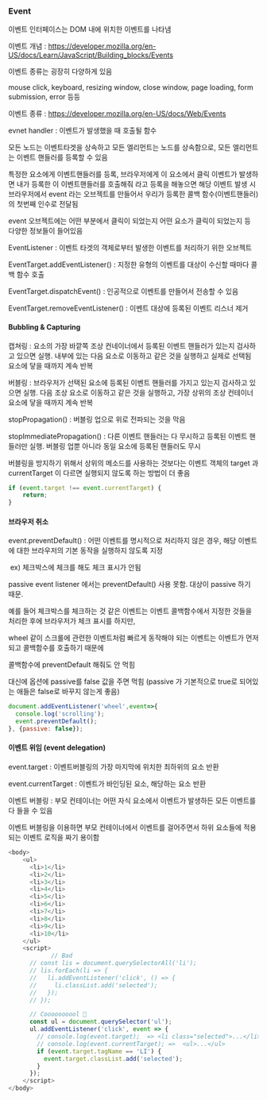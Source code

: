 ### Event

이벤트 인터페이스는 DOM 내에 위치한 이벤트를 나타냄

이벤트 개념 : https://developer.mozilla.org/en-US/docs/Learn/JavaScript/Building_blocks/Events

이벤트 종류는 굉장히 다양하게 있음

mouse click, keyboard, resizing window, close window, page loading, form submission, error 등등

이벤트 종류 : https://developer.mozilla.org/en-US/docs/Web/Events



evnet handler : 이벤트가 발생했을 때 호출될 함수

모든 노드는 이벤트타겟을 상속하고 모든 엘리먼트는 노드를 상속함으로, 모든 엘리먼트는 이벤트 핸들러를 등록할 수 있음

특정한 요소에게 이벤트핸들러를 등록, 브라우저에게 이 요소에서 클릭 이벤트가 발생하면 내가 등록한 이 이벤트핸들러를 호출해줘 라고 등록을 해놓으면 해당 이벤트 발생 시 브라우저에서 event 라는 오브젝트를 만들어서 우리가 등록한 콜백 함수(이벤트핸들러)의 첫번째 인수로 전달됨

event 오브젝트에는 어떤 부분에서 클릭이 되었는지 어떤 요소가 클릭이 되었는지 등 다양한 정보들이 들어있음



EventListener : 이벤트 타겟의 객체로부터 발생한 이벤트를 처리하기 위한 오브젝트

EventTarget.addEventListener() : 지정한 유형의 이벤트를 대상이 수신할 때마다 콜백 함수 호출

EventTarget.dispatchEvent() : 인공적으로 이벤트를 만들어서 전송할 수 있음

EventTarget.removeEventListener() : 이벤트 대상에 등록된 이벤트 리스너 제거



#### Bubbling & Capturing

캡쳐링 : 요소의 가장 바깥쪽 조상 컨네이너에서 등록된 이벤트 핸들러가 있는지 검사하고 있으면 실행. 내부에 있는 다음 요소로 이동하고 같은 것을 실행하고 실제로 선택됨 요소에 닿을 때까지 계속 반복

버블링 : 브라우저가 선택된 요소에 등록된 이벤트 핸들러를 가지고 있는지 검사하고 있으면 실행. 다음 조상 요소로 이동하고 같은 것을 실행하고, 가장 상위의 조상 컨테이너 요소에 닿을 때까지 계속 반복

stopPropagation() : 버블링 업으로 위로 전파되는 것을 막음

stopImmediatePropagation() : 다른 이벤트 핸들러는 다 무시하고 등록된 이벤트 핸들러만 실행. 버블링 업뿐 아니라 동일 요소에 등록된 핸들러도 무시

버블링을 방지하기 위해서 상위의 메소드를 사용하는 것보다는 이벤트 객체의 target 과 currentTarget 이 다르면 실행되지 않도록 하는 방법이 더 좋음

```js
if (event.target !== event.currentTarget) {
	return;
}
```



#### 브라우저 취소

event.preventDefault() : 어떤 이벤트를 명시적으로 처리하지 않은 경우, 해당 이벤트에 대한 브라우저의 기본 동작을 실행하지 않도록 지정 

​											ex) 체크박스에 체크를 해도 체크 표시가 안됨

passive event listener 에서는 preventDefault() 사용 못함. 대상이 passive 하기 때문. 

예를 들어 체크박스를 체크하는 것 같은 이벤트는 이벤트 콜백함수에서 지정한 것들을 처리한 후에 브라우저가 체크 표시를 하지만, 

wheel 같이 스크롤에 관련한 이벤트처럼 빠르게 동작해야 되는 이벤트는 이벤트가 먼저 되고 콜백함수를 호출하기 때문에 

콜백함수에 preventDefault 해줘도 안 먹힘

대신에 옵션에 passive를 false 값을 주면 먹힘 (passive 가 기본적으로 true로 되어있는 애들은 false로 바꾸지 않는게 좋음)

```js
document.addEventListener('wheel',event=>{
  console.log('scrolling');
  event.preventDefault();
}, {passive: false});
```



#### 이벤트 위임 (event delegation)

event.target : 이벤트버블링의 가장 마지막에 위치한 최하위의 요소 반환

event.currentTarget : 이벤트가 바인딩된 요소, 해당하는 요소 반환

이벤트 버블링 : 부모 컨테이너는 어떤 자식 요소에서 이벤트가 발생하든 모든 이벤트를 다 들을 수 있음

이벤트 버블링을 이용하면 부모 컨테이너에서 이벤트를 걸어주면서 하위 요소들에 적용되는 이벤트 로직을 짜기 용이함

```js
<body>
    <ul>
      <li>1</li>
      <li>2</li>
      <li>3</li>
      <li>4</li>
      <li>5</li>
      <li>6</li>
      <li>7</li>
      <li>8</li>
      <li>9</li>
      <li>10</li>
    </ul>
    <script>
			// Bad
      // const lis = document.querySelectorAll('li');
      // lis.forEach(li => {
      //   li.addEventListener('click', () => {
      //     li.classList.add('selected');
      //   });
      // });

      // Coooooooool 🙌
      const ul = document.querySelector('ul');
      ul.addEventListener('click', event => {
        // console.log(event.target);  => <li class="selected">...</li>
        // console.log(event.currentTarget); =>  <ul>...</ul>
        if (event.target.tagName == 'LI') {
          event.target.classList.add('selected');
        }
      });
    </script>
</body>
```

